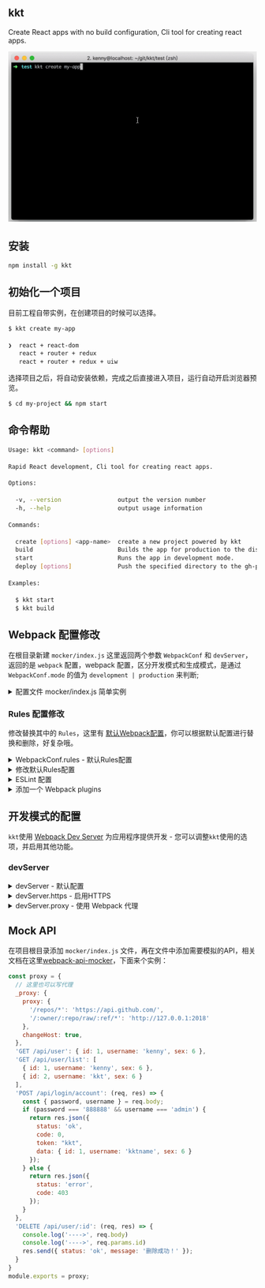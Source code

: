 kkt
--- 

Create React apps with no build configuration, Cli tool for creating react apps.

![](./kkt.gif)

## 安装

```bash
npm install -g kkt
```

## 初始化一个项目

目前工程自带实例，在创建项目的时候可以选择。

```bash
$ kkt create my-app

❯  react + react-dom
   react + router + redux
   react + router + redux + uiw
```

选择项目之后，将自动安装依赖，完成之后直接进入项目，运行自动开启浏览器预览。

```bash
$ cd my-project && npm start
```

## 命令帮助

```bash
Usage: kkt <command> [options]

Rapid React development, Cli tool for creating react apps.

Options:

  -v, --version                output the version number
  -h, --help                   output usage information

Commands:

  create [options] <app-name>  create a new project powered by kkt
  build                        Builds the app for production to the dist folder.
  start                        Runs the app in development mode.
  deploy [options]             Push the specified directory to the gh-pages branch.

Examples:

  $ kkt start
  $ kkt build
```

## Webpack 配置修改

在根目录新建 `mocker/index.js` 这里返回两个参数 `WebpackConf` 和 `devServer`，返回的是 `webpack` 配置，webpack 配置，区分开发模式和生成模式，是通过 `WebpackConf.mode` 的值为 `development | production` 来判断;

<details>
<summary>配置文件 mocker/index.js 简单实例</summary>

```js
module.exports = function (WebpackConf, devServer) {
  if (WebpackConf) {
    if (WebpackConf.mode === 'development') {
      // 开发模式下更改的 webpack 配置
    }
    if (WebpackConf.mode === 'production') {
      // 生产模式下更改的 webpack 配置
    }
    return WebpackConf
  };
  if (devServer) {
    devServer.proxy = {
      '/api': {
        target: 'http://127.0.0.1:1130',
        changeOrigin: true,
      },
    }
    return devServer;
  }
}
```

</details>



### Rules 配置修改

修改替换其中的 `Rules`，这里有 [默认Webpack配置](./conf)，你可以根据默认配置进行替换和删除，好复杂哦。


<details>
<summary>WebpackConf.rules - 默认Rules配置</summary>


- `babel` - 处理 `.js` 文件使用 [babel-loader](https://github.com/babel/babel-loader)  
- `graphics` - 处理 `.gif`, `.png` 和 `.webp` 文件使用 [file-loader](https://github.com/webpack-contrib/file-loader)
- `svg` - 处理 `.svg` 文件使用 [file-loader](https://github.com/webpack-contrib/file-loader)
- `jpeg` - 处理 `.jpg` 和 `.jpeg` 文件使用 [file-loader](https://github.com/webpack-contrib/file-loader)
- `fonts` - 处理 `.eot`, `.otf`, `.ttf`, `.woff` 和 `.woff2` 文件使用 [file-loader](https://github.com/webpack-contrib/file-loader)
- `video` - 处理 `.mp4`, `.ogg` 和 `.webm` 文件使用 [file-loader](https://github.com/webpack-contrib/file-loader)
- `audio` - 处理 `.wav`, `.mp3`, `.m4a`, `.aac`, 和 `.oga` 文件使用 [file-loader](https://github.com/webpack-contrib/file-loader)

> 
> 所有 `file-loader` 的默认配置为 `{ name: 'static/[name].[hash:8].[ext]' }`  
> babel默认配置: `{ loader: require.resolve('babel-loader'), options: require('../.babelrc'), // eslint-disable-line }`

</details>

<details>
<summary>修改默认Rules配置</summary>

下面实例是通过 `.kktrc.js` 文件去修改 `Webpack Rules`, 这个实例修改默认规则 `/\.(css|less)$/` 样式处理`loader` 配置，引用 [uiw](https://uiw-react.github.io/) 组件库之后, 由于默认开启 [css-modules](https://github.com/css-modules/css-modules) 导致组件库里面的样式名字被处理了，样式展示不出来，下面实例 [css-modules](https://github.com/css-modules/css-modules) 过滤 [uiw](https://uiw-react.github.io/) 里面的所有 `className` 都不做处理。

```js
module.exports = function (WebpackConf, devServer) {
  if (WebpackConf) {
    WebpackConf.module.rules.map((item) => {
      if (item.oneOf) {
        item = item.oneOf.map((childItem) => {
          // kkt@1.9.24+ less 和 CSS 配置 分开
          // 之前的配置判断需要 String(/\.(css|less)$/)
          if (String(/\.(less)$/) === String(childItem.test)) {
            childItem.use = childItem.use.map((_childItem) => {
              if (/node_modules\/css-loader/.test(_childItem.loader)) {
                // 这里将 css-loader 配置替换了重新配置
                _childItem = {
                  loader: require.resolve('css-loader'),
                  options: {
                    root: '.',
                    modules: true,
                    // minimize: true,
                    localIdentName: '[local]',
                    importLoaders: 1,
                    getLocalIdent: (context, localIdentName, localName) => {
                      // 过滤 uiw 组件库，因为 modules=true 参数，会将 className替换成Hash，导致uiw样式无法加载
                      const hash = loaderUtils.getHashDigest(context.resourcePath + localIdentName, 'md5', 'base64', 5);
                      const uiwpath = path.join(process.cwd(), 'node_modules', 'uiw');
                      if ((new RegExp(`^${uiwpath}`)).test(context.resourcePath)) {
                        return localName;
                      }
                      return localName + hash;
                    },
                  },
                }
              }
              return _childItem;
            });
          }
          return childItem;
        });
      }
      return item;
    });

    if (WebpackConf.mode === 'development') {
      // 开发模式下更改的 webpack 配置
    }
    if (WebpackConf.mode === 'production') {
      // 生产模式下更改的 webpack 配置
    }
    return WebpackConf
  };
}
```

</details>

<details>
<summary>ESLint 配置</summary>

ESLint 配置报错可以通过标识到下面三个地方去找解决方法，`kkt` 使用的较为严格的代码规范，通常为了保持项目代码一直，尽量避免代码乱，这些都是必要的。

- [Rules in ESLint](https://eslint.org/docs/rules/)
- [React specific linting rules for ESLint](https://github.com/yannickcr/eslint-plugin-react)
- [Static AST checker for a11y rules on JSX elements.](https://github.com/evcohen/eslint-plugin-jsx-a11y)

如果你是在想禁用，目前没有提供什么好的方法，只能通过上面 `修改默认Rules配置` 将 webpack 默认配置冲掉。

</details>

<details>
<summary>添加一个 Webpack plugins</summary>

下面是添加一个 Webpack plugins 的实例

```js
const CleanWebpackPlugin = require('clean-webpack-plugin');

module.exports = function (WebpackConf, devServer) {
  if (WebpackConf) {

    WebpackConf.plugins = WebpackConf.plugins.concat([
      new CleanWebpackPlugin(paths.appBuildDist, {
        root: process.cwd(),
      }),
    ]);

    if (WebpackConf.mode === 'development') {
      // 开发模式下更改的 webpack 配置
    }
    if (WebpackConf.mode === 'production') {
      // 生产模式下更改的 webpack 配置
    }
    return WebpackConf
  };
}
```

</details>


## 开发模式的配置

`kkt`使用 [Webpack Dev Server](https://github.com/webpack/webpack-dev-server#readme) 为应用程序提供开发 - 您可以调整`kkt`使用的选项，并启用其他功能。

### devServer

<details>
<summary>devServer - 默认配置</summary>

`Webpack Dev Server` 的配置 - 有关可用选项，请参阅 `Webpack` 的 [devServer配置文档](https://webpack.js.org/configuration/dev-server/#devserver)。

提供的任何 `devServer` 选项将被合并在以下默认选项之上`kkt`使用（[webpack.config.server.js](./conf/webpack.config.server.js)）：

```js
const FS = require('fs');
const PATH = require('path');
const apiMocker = require('webpack-api-mocker');
const paths = require('./path');
const protocol = process.env.HTTPS === 'true' ? 'https' : 'http';

module.exports = (webpackConf) => {
  const serverConf = {
    // 启用生成文件的gzip压缩。
    compress: true,
    // 沉默WebpackDevServer自己的日志，因为它们通常没有用处。
    // 这个设置仍然会显示编译警告和错误。
    clientLogLevel: 'none',
    publicPath: webpackConf.output.publicPath,
    hot: true,
    historyApiFallback: {
      // 带点的路径仍应使用历史回退。
      disableDotRule: true,
    },
    // historyApiFallback: true,
    // WebpackDevServer默认是嘈杂的，所以我们发出自定义消息
    // 通过上面的`compiler.plugin`调用来监听编译器事件。
    quiet: true,
    // 如果HTTPS环境变量设置为“true”，则启用HTTPS
    https: protocol === 'https',
    // 告诉服务器从哪里提供内容。提供静态文件，这只是必要的。
    contentBase: [paths.appDirectory],
    // 通知服务器观察由devServer.contentBase选项提供的文件。
    // 文件更改将触发整页重新加载。
    watchContentBase: true,
    // 这样可以避免某些系统的CPU过载。
    watchOptions: {
      ignored: /node_modules/,
    },
  };
  return serverConf;
};
```


您可以使用以下选项配置这些的功能：

- [`devServer.historyApiFallback`](https://webpack.js.org/configuration/dev-server/#devserver-historyapifallback) - 配置`disableDotRule`，如果您在使用HTML5历史记录API时需要在路径中使用点。
- [`devServer.https`](https://webpack.js.org/configuration/dev-server/#devserver-https) - 启用具有默认自签名证书的HTTPS，或提供您自己的证书。
- [`devServer.overlay`](https://webpack.js.org/configuration/dev-server/#devserver-overlay) - 禁用编译错误重叠，或者也出现警告。
- [`devServer.proxy`](https://webpack.js.org/configuration/dev-server/#devserver-proxy) - 将某些URL代理到单独的API后端开发服务器。
- [`devServer.setup`](https://webpack.js.org/configuration/dev-server/#devserver-setup) - 访问Express应用程序以将自己的中间件添加到dev服务器。

</details>


<details>
<summary>devServer.https - 启用HTTPS</summary>

```js
module.exports = function (WebpackConf, devServer) {
  if (WebpackConf) {
    // ....
    return WebpackConf
  };
  if (devServer) {
    devServer.https = true
    return devServer;
  }
}
```

</details>


<details>
<summary>devServer.proxy - 使用 Webpack 代理</summary>

> 开发过程中需要模拟后台 API，当后台 API 完成，需要去调用真实后台 API ，这个时候你需要用 Proxy 来代理访问后台服务。  

```js
module.exports = function (WebpackConf, devServer) {
  if (WebpackConf) {
    // ....
    return WebpackConf
  };
  if (devServer) {
    devServer.proxy = {
      '/api': {
        target: 'http://127.0.0.1:1130',
        changeOrigin: true,
      },
      // websokect proxy
      '/api/ws': {
        target: 'ws://localhost:9981',
        ws: true
      },
    }
    return devServer;
  }
}
```

</details>


## Mock API

在项目根目录添加 `mocker/index.js` 文件，再在文件中添加需要模拟的API，相关文档在这里[webpack-api-mocker](https://github.com/jaywcjlove/webpack-api-mocker)，下面来个实例：

```js
const proxy = {
  // 这里也可以写代理
  _proxy: {
    proxy: {
      '/repos/*': 'https://api.github.com/',
      '/:owner/:repo/raw/:ref/*': 'http://127.0.0.1:2018'
    },
    changeHost: true,
  },
  'GET /api/user': { id: 1, username: 'kenny', sex: 6 },
  'GET /api/user/list': [
    { id: 1, username: 'kenny', sex: 6 }, 
    { id: 2, username: 'kkt', sex: 6 }
  ],
  'POST /api/login/account': (req, res) => {
    const { password, username } = req.body;
    if (password === '888888' && username === 'admin') {
      return res.json({
        status: 'ok',
        code: 0,
        token: "kkt",
        data: { id: 1, username: 'kktname', sex: 6 }
      });
    } else {
      return res.json({
        status: 'error',
        code: 403
      });
    }
  },
  'DELETE /api/user/:id': (req, res) => {
    console.log('---->', req.body)
    console.log('---->', req.params.id)
    res.send({ status: 'ok', message: '删除成功！' });
  }
}
module.exports = proxy;
```
